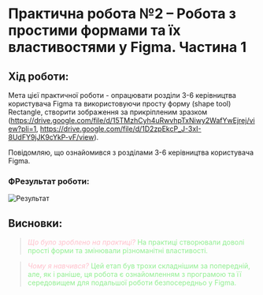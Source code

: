 # Практична робота №2 – Робота з простими формами та їх властивостями у Figma. Частина 1

## Хід роботи:
Мета цієї практичної роботи - опрацювати розділи 3-6 керівництва користувача Figma та використовуючи просту форму (shape tool)  Rectangle,  створити  зображення за прикріпленим зразком (https://drive.google.com/file/d/15TMzhCyh4uRwvhpTxNiwy2WafYwEjrej/view?pli=1, https://drive.google.com/file/d/1D2zpEkcP_J-3xI-8UdFY9jJK9cYkP-vF/view).

Повідомляю, що ознайомився з розділами 3-6 керівництва користувача Figma.

### ФРезультат роботи:
![Результат](im/accfigma.png)

## Висновки:
><span style="color:#FFC0CB;">*Що було зроблено на практиці?*</span>
><span style="color:#90EE90;">На практиці створювали доволі прості форми та змінювали різноманітні властивості.</span>   

><span style="color:#FFC0CB;">*Чому я навчився?*</span>
><span style="color:#90EE90;">Цей етап був трохи складнішим за попередній, але, як і раніше, ця робота є ознайомленням з програмою та її середовищем для подальшої роботи безпосередньо у Figma.</span> 